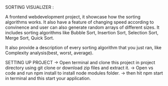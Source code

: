 SORTING VISUALIZER :

A frontend webdevelopment project, it showcase how the sorting algorithms works.
It also have a feature of changing speed according to convinence and user can also generate random arrays of different sizes.
It includes sorting algorithms like Bubble Sort, Insertion Sort, Selection Sort, Merge Sort, Quick Sort.

It also provide a description of every sorting algorithm that you just ran, like Complexity analysis(best, worst, average).


SETTING UP PROJECT
-> Open terminal and clone this project in project directory using git clone or download zip files and extract it.
-> Open vs code and run npm install to install node modules folder.
-> then hit npm start in terminal and this start your application.



